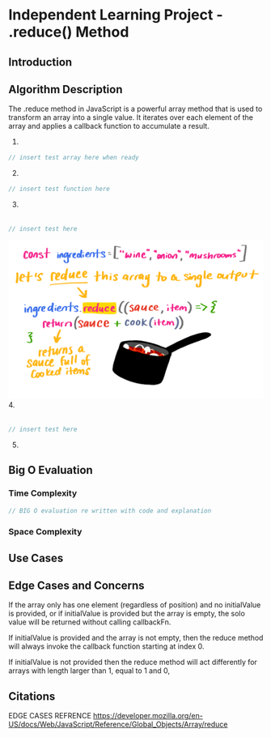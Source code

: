 # Independent Learning Project - .reduce() Method

## Introduction



## Algorithm Description
The .reduce method in JavaScript is a powerful array method that is used to transform an array into a single value. It iterates over each element of the array and applies a callback function to accumulate a result. 

1. 
```js
// insert test array here when ready

```

2. 


```js
// insert test function here 

```

3.

```js

// insert test here 

```
![Alt text](./image-1.png)
4. 


```js

// insert test here 

```

5. 



## Big O Evaluation



### Time Complexity



```js
// BIG O evaluation re written with code and explanation


```

### Space Complexity





## Use Cases


## Edge Cases and Concerns


If the array only has one element (regardless of position) and no initialValue is provided, or if initialValue is provided but the array is empty, the solo value will be returned without calling callbackFn.

If initialValue is provided and the array is not empty, then the reduce method will always invoke the callback function starting at index 0.

If initialValue is not provided then the reduce method will act differently for arrays with length larger than 1, equal to 1 and 0, 

## Citations


EDGE CASES REFRENCE
https://developer.mozilla.org/en-US/docs/Web/JavaScript/Reference/Global_Objects/Array/reduce


